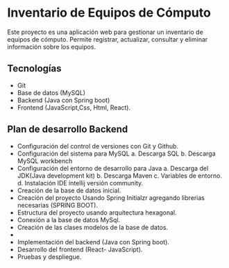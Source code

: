 # Inventario de Equipos de Cómputo 

Este proyecto es una aplicación web para gestionar un inventario de equipos de cómputo.
Permite registrar, actualizar, consultar y eliminar información sobre los equipos.

## Tecnologías 
 - Git
 - Base de datos (MySQL) 
 - Backend (Java con Spring boot)
 - Frontend (JavaScript,Css, Html, React).
 
## Plan de desarrollo Backend
 - Configuración del control de versiones con Git y Github.
 - Configuración del sistema para MySQL
	a. Descarga SQL 
	b. Descarga MySQL workbench
 - Configuración del entorno de desarrollo para Java
	a. Descarga del JDK(Java development kit)
	b. Descarga Maven
	c. Variables de entorno.
	d. Instalación IDE intellij versión community.
 - Creación de la base de datos inicial.
 - Creación del proyecto Usando Spring Initialzr agregando librerias necesarias (SPRING BOOT).
 - Estructura del proyecto usando arquitectura hexagonal.
 - Conexión a la base de datos MySql.
 - Creación de las clases modelos de la base de datos.
 - 
 - Implementación del backend (Java con Spring boot).
 - Desarrollo del frontend  (React- JavaScript).
 - Pruebas y despliegue. 